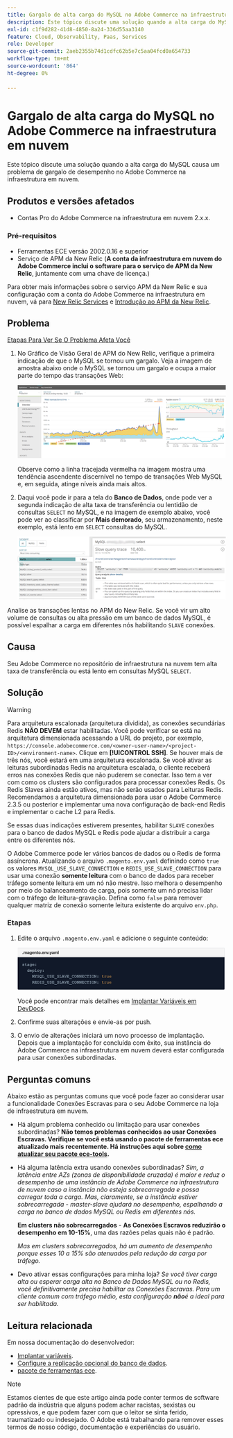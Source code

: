 ```yaml
---
title: Gargalo de alta carga do MySQL no Adobe Commerce na infraestrutura em nuvem
description: Este tópico discute uma solução quando a alta carga do MySQL causa um problema de gargalo de desempenho no Adobe Commerce na infraestrutura em nuvem.
exl-id: c1f9d282-41d8-4850-8a24-336d55aa3140
feature: Cloud, Observability, Paas, Services
role: Developer
source-git-commit: 2aeb2355b74d1cdfc62b5e7c5aa04fcd0a654733
workflow-type: tm+mt
source-wordcount: '864'
ht-degree: 0%

---
```


# Gargalo de alta carga do MySQL no Adobe Commerce na infraestrutura em nuvem

Este tópico discute uma solução quando a alta carga do MySQL causa um problema de gargalo de desempenho no Adobe Commerce na infraestrutura em nuvem.

## Produtos e versões afetados

* Contas Pro do Adobe Commerce na infraestrutura em nuvem 2.x.x.

### Pré-requisitos

* Ferramentas ECE versão 2002.0.16 e superior
* Serviço de APM da New Relic (**A conta da infraestrutura em nuvem do Adobe Commerce inclui o software para o serviço de APM da New Relic**, juntamente com uma chave de licença.)

Para obter mais informações sobre o serviço APM da New Relic e sua configuração com a conta do Adobe Commerce na infraestrutura em nuvem, vá para [New Relic Services](https://experienceleague.adobe.com/en/docs/commerce-cloud-service/user-guide/monitor/new-relic/new-relic-service) e [Introdução ao APM da New Relic](https://docs.newrelic.com/docs/apm/new-relic-apm/getting-started/introduction-apm/).

## Problema

<u>Etapas Para Ver Se O Problema Afeta Você</u>

1. No Gráfico de Visão Geral de APM do New Relic, verifique a primeira indicação de que o MySQL se tornou um gargalo. Veja a imagem de amostra abaixo onde o MySQL se tornou um gargalo e ocupa a maior parte do tempo das transações Web:

   ![KB-372_image002.png](assets/KB-372_image002.png)

   Observe como a linha tracejada vermelha na imagem mostra uma tendência ascendente discernível no tempo de transações Web MySQL e, em seguida, atinge níveis ainda mais altos.
1. Daqui você pode ir para a tela do **Banco de Dados**, onde pode ver a segunda indicação de alta taxa de transferência ou lentidão de consultas `SELECT` no MySQL, e na imagem de exemplo abaixo, você pode ver ao classificar por **Mais demorado**, seu armazenamento, neste exemplo, está lento em `SELECT` consultas do MySQL.

   ![KB-372_image003_BlurredExtension.png](assets/KB-372_image003_BlurredExtension.png)

Analise as transações lentas no APM do New Relic. Se você vir um alto volume de consultas ou alta pressão em um banco de dados MySQL, é possível espalhar a carga em diferentes nós habilitando `SLAVE` conexões.

## Causa

Seu Adobe Commerce no repositório de infraestrutura na nuvem tem alta taxa de transferência ou está lento em consultas MySQL `SELECT`.

## Solução

>[!WARNING]
>
>Para arquitetura escalonada (arquitetura dividida), as conexões secundárias Redis **NÃO DEVEM** estar habilitadas. Você pode verificar se está na arquitetura dimensionada acessando a URL do projeto, por exemplo, `https://console.adobecommerce.com/<owner-user-name>/<project-ID>/<environment-name>`. Clique em **[!UICONTROL SSH]**. Se houver mais de três nós, você estará em uma arquitetura escalonada. Se você ativar as leituras subordinadas Redis na arquitetura escalada, o cliente receberá erros nas conexões Redis que não puderem se conectar. Isso tem a ver com como os clusters são configurados para processar conexões Redis. Os Redis Slaves ainda estão ativos, mas não serão usados para Leituras Redis. Recomendamos a arquitetura dimensionada para usar o Adobe Commerce 2.3.5 ou posterior e implementar uma nova configuração de back-end Redis e implementar o cache L2 para Redis.

Se essas duas indicações estiverem presentes, habilitar `SLAVE` conexões para o banco de dados MySQL e Redis pode ajudar a distribuir a carga entre os diferentes nós.

O Adobe Commerce pode ler vários bancos de dados ou o Redis de forma assíncrona. Atualizando o arquivo `.magento.env.yaml` definindo como `true` os valores `MYSQL_USE_SLAVE_CONNECTION` e `REDIS_USE_SLAVE_CONNECTION` para usar uma conexão **somente leitura** com o banco de dados para receber tráfego somente leitura em um nó não mestre. Isso melhora o desempenho por meio do balanceamento de carga, pois somente um nó precisa lidar com o tráfego de leitura-gravação. Defina como `false` para remover qualquer matriz de conexão somente leitura existente do arquivo `env.php`.

### Etapas

1. Edite o arquivo `.magento.env.yaml` e adicione o seguinte conteúdo:

   ![KB-372_image004.png](assets/KB-372_image004.png)

   Você pode encontrar mais detalhes em [Implantar Variáveis em DevDocs](https://experienceleague.adobe.com/en/docs/commerce-cloud-service/user-guide/configure/env/stage/variables-deploy#mysql_use_slave_connection).

1. Confirme suas alterações e envie-as por push.
1. O envio de alterações iniciará um novo processo de implantação. Depois que a implantação for concluída com êxito, sua instância do Adobe Commerce na infraestrutura em nuvem deverá estar configurada para usar conexões subordinadas.

## Perguntas comuns

Abaixo estão as perguntas comuns que você pode fazer ao considerar usar a funcionalidade Conexões Escravas para o seu Adobe Commerce na loja de infraestrutura em nuvem.

* Há algum problema conhecido ou limitação para usar conexões subordinadas? **Não temos problemas conhecidos ao usar Conexões Escravas. Verifique se você está usando o pacote de ferramentas ece atualizado mais recentemente. Há instruções aqui sobre [como atualizar seu pacote ece-tools](https://experienceleague.adobe.com/en/docs/commerce-cloud-service/user-guide/dev-tools/ece-tools/update-package).**
* Há alguma latência extra usando conexões subordinadas? *Sim, a latência entre AZs (zonas de disponibilidade cruzada) é maior e reduz o desempenho de uma instância de Adobe Commerce na infraestrutura de nuvem caso a instância não esteja sobrecarregada e possa carregar toda a carga. Mas, claramente, se a instância estiver sobrecarregada - master-slave ajudará no desempenho, espalhando a carga no banco de dados MySQL ou Redis em diferentes nós.*

  **Em clusters não sobrecarregados** - **As Conexões Escravos reduzirão o desempenho em 10-15%**, uma das razões pelas quais não é padrão.

  *Mas em clusters sobrecarregados, há um aumento de desempenho porque esses 10 a 15% são atenuados pela redução da carga por tráfego.*
* Devo ativar essas configurações para minha loja? *Se você tiver carga alta ou esperar carga alta no Banco de Dados MySQL ou no Redis, você definitivamente precisa habilitar as Conexões Escravas. Para um cliente comum com tráfego médio, esta configuração **não**é a ideal para ser habilitada.*

## Leitura relacionada

Em nossa documentação do desenvolvedor:

* [Implantar variáveis](https://experienceleague.adobe.com/en/docs/commerce-cloud-service/user-guide/configure/env/stage/variables-deploy).
* [Configure a replicação opcional do banco de dados](https://experienceleague.adobe.com/en/docs/commerce-operations/configuration-guide/storage/split-db/multi-master-replication).
* [pacote de ferramentas ece](https://experienceleague.adobe.com/en/docs/commerce-cloud-service/user-guide/dev-tools/ece-tools/package-overview).

>[!NOTE]
>
>Estamos cientes de que este artigo ainda pode conter termos de software padrão da indústria que alguns podem achar racistas, sexistas ou opressivos, e que podem fazer com que o leitor se sinta ferido, traumatizado ou indesejado. O Adobe está trabalhando para remover esses termos de nosso código, documentação e experiências do usuário.
